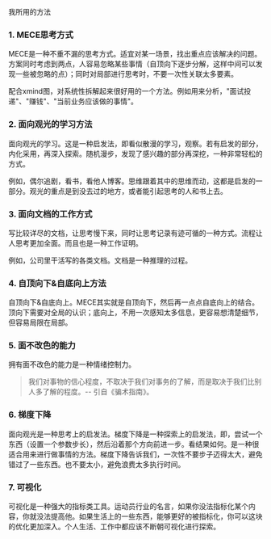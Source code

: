我所用的方法

### 1. **MECE思考方式**

MECE是一种不重不漏的思考方式。适宜对某一场景，找出重点应该解决的问题。方案同时考虑到两点，人容易忽略某些事情（自顶向下逐步分解，这样中间可以发现一些被忽略的点）；同时对局部进行思考时，不要一次性关联太多要素。

配合xmind图，对系统性拆解起来很好用的一个方法。例如用来分析，"面试投递"、"赚钱"、"当前业务应该做的事情"。

### 2. **面向观光的学习方法**

面向观光的学习。这是一种启发法，即看似散漫的学习，观察。若有启发的部分，内化采用，再深入探索。随机漫步，发现了感兴趣的部分再深挖，一种非常轻松的方式。

例如，偶尔追剧，看书，看他人博客。思维跟着其中的思维而动，这都是启发的一部分。观光的重点是到没去过的地方，或者能引起思考的人和书上去。

### 3. **面向文档的工作方式**

写比较详尽的文档，让思考慢下来，同时让思考记录有迹可循的一种方式。流程让人思考更加全面。而且也是一种工作证明。

例如，公司里干活写的各类文档。文档是一种推理的过程。

### 4. **自顶向下&自底向上方法**

自顶向下&自底向上。MECE其实就是自顶向下，然后再一点点自底向上的结合。顶向下需要对全局的认识；底向上，不用一次感知太多信息，更容易想清楚细节，但容易局限在局部。

### 5. **面不改色的能力**

拥有面不改色的能力是一种情绪控制力。

> 我们对事物的信心程度，不取决于我们对事务的了解，而是取决于我们比别人多了解的程度。-- 引自《骗术指南》。

### 6. 梯度下降

面向观光是一种思考上的启发法。梯度下降是一种探索上的启发法，即，尝试一个东西（设置一个参数步长），然后沿着那个方向前进一步。看结果如何。是一种很适合用来进行做事情的方法。梯度下降告诉我们，一次性不要步子迈得太大，避免错过了一些东西。也不要太小，避免浪费太多执行时间。

### 7. 可视化

可视化是一种强大的指标类工具。运动员行业的名言，如果你没法指标化某个内容，你就没法提高他。如果生活上的一些东西，能够更好的被指标化，你可以这块的优化更加深入。个人生活、工作中都应该不断朝可视化进行探索。
